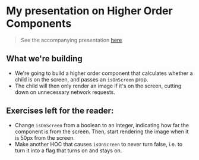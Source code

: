# My presentation on Higher Order Components

> See the accompanying presentation [here](https://docs.google.com/presentation/d/1YIDVbovuDpMepMTG5YZF8jxRVwCwDGA2g2UZB2HCJ68/edit?usp=sharing)

## What we're building

* We're going to build a higher order component that calculates whether a child is on the screen, and passes an `isOnScreen` prop.
* The child will then only render an image if it's on the screen, cutting down on unnecessary network requests.

## Exercises left for the reader:

* Change `isOnScreen` from a boolean to an integer, indicating how far the component is from the screen. Then, start rendering the image when it is 50px from the screen.
* Make another HOC that causes `isOnScreen` to never turn false, i.e. to turn it into a flag that turns on and stays on.
